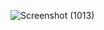 ![Screenshot (1013)](https://github.com/user-attachments/assets/fef41f53-6a20-4431-ac72-53428f67096c)
